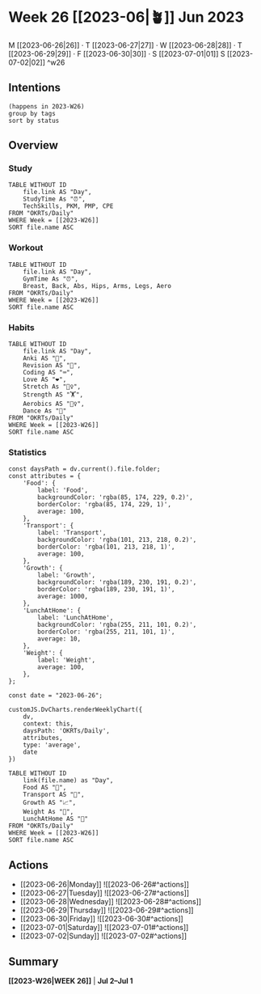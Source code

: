 # Week 26 [[2023-06|🪴]] Jun 2023
M [[2023-06-26|26]] · T [[2023-06-27|27]] · W [[2023-06-28|28]] · T [[2023-06-29|29]] · F [[2023-06-30|30]] · S [[2023-07-01|01]] S [[2023-07-02|02]] ^w26
## Intentions
```tasks
(happens in 2023-W26)
group by tags
sort by status
```
## Overview
### Study
```dataview
TABLE WITHOUT ID
	file.link AS "Day",
	StudyTime As "⏰",
	TechSkills, PKM, PMP, CPE
FROM "OKRTs/Daily"
WHERE Week = [[2023-W26]]
SORT file.name ASC
```
### Workout
```dataview
TABLE WITHOUT ID
	file.link AS "Day",
	GymTime As "⏰",
	Breast, Back, Abs, Hips, Arms, Legs, Aero
FROM "OKRTs/Daily"
WHERE Week = [[2023-W26]]
SORT file.name ASC
```
### Habits
```dataview
TABLE WITHOUT ID
	file.link AS "Day",
	Anki AS "📇",
	Revision AS "🔁",
	Coding AS "⌨️",
	Love AS "❤️",
	Stretch As "🧘‍♀️",
	Strength AS "🏋️",
	Aerobics AS "🏃‍♀️",
	Dance As "💃"
FROM "OKRTs/Daily"
WHERE Week = [[2023-W26]]
SORT file.name ASC
```
### Statistics
```dataviewjs
const daysPath = dv.current().file.folder;
const attributes = {
	'Food': {
		label: 'Food',
		backgroundColor: 'rgba(85, 174, 229, 0.2)',
		borderColor: 'rgba(85, 174, 229, 1)',
		average: 100,
	},
	'Transport': {
		label: 'Transport',
		backgroundColor: 'rgba(101, 213, 218, 0.2)',
		borderColor: 'rgba(101, 213, 218, 1)',
		average: 100,
	},
	'Growth': {
		label: 'Growth',
		backgroundColor: 'rgba(189, 230, 191, 0.2)',
		borderColor: 'rgba(189, 230, 191, 1)',
		average: 1000,
	},
	'LunchAtHome': {
		label: 'LunchAtHome',
		backgroundColor: 'rgba(255, 211, 101, 0.2)',
		borderColor: 'rgba(255, 211, 101, 1)',
		average: 10,
	},
	'Weight': {
		label: 'Weight',
		average: 100,
	},
};

const date = "2023-06-26";

customJS.DvCharts.renderWeeklyChart({
	dv,
	context: this,
	daysPath: 'OKRTs/Daily',
	attributes,
	type: 'average',
	date
})
```

```dataview
TABLE WITHOUT ID
	link(file.name) as "Day",
	Food AS "🍙",
	Transport AS "🚈",
	Growth AS "📈",
	Weight As "💪",
	LunchAtHome AS "🍚"
FROM "OKRTs/Daily"
WHERE Week = [[2023-W26]]
SORT file.name ASC
```
## Actions
- [[2023-06-26|Monday]]
	![[2023-06-26#^actions]]
- [[2023-06-27|Tuesday]]
	![[2023-06-27#^actions]]
- [[2023-06-28|Wednesday]]
	![[2023-06-28#^actions]]
- [[2023-06-29|Thursday]]
	![[2023-06-29#^actions]]
- [[2023-06-30|Friday]]
	![[2023-06-30#^actions]]
- [[2023-07-01|Saturday]]
	![[2023-07-01#^actions]]
- [[2023-07-02|Sunday]]
	![[2023-07-02#^actions]]
## Summary
**[[2023-W26|WEEK 26]]** | **Jul 2–Jul 1**
